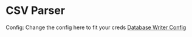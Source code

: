 # CSV Parser

Config:  Change the config here to fit your creds [Database Writer Config](https://github.com/josh-cook/CSV-Parser/blob/master/src/DatabaseWriter.php#L7-L10) 